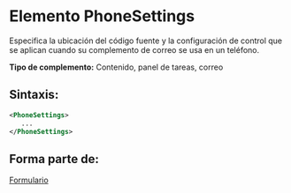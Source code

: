
# Elemento PhoneSettings
Especifica la ubicación del código fuente y la configuración de control que se aplican cuando su complemento de correo se usa en un teléfono.

 **Tipo de complemento:** Contenido, panel de tareas, correo


## Sintaxis:


```XML
<PhoneSettings>
   ...
</PhoneSettings>
```


## Forma parte de:

[Formulario](../../reference/manifest/form.md)

